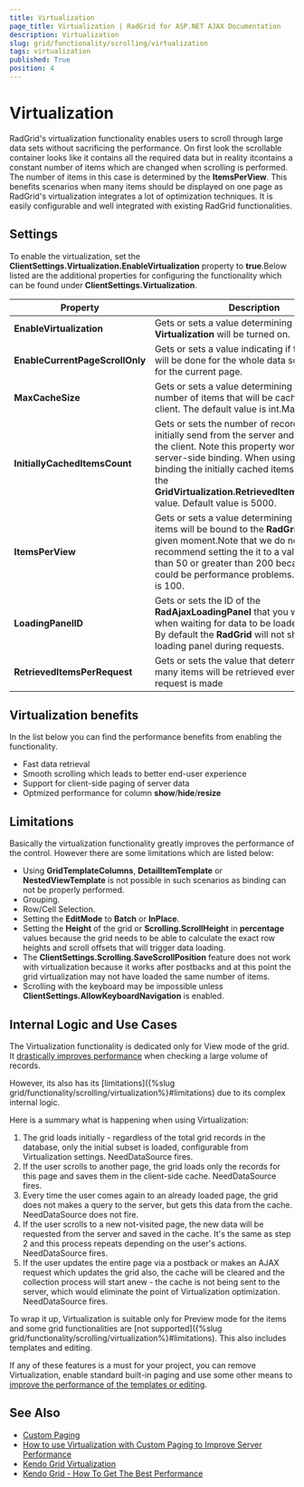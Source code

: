 ```yaml
---
title: Virtualization
page_title: Virtualization | RadGrid for ASP.NET AJAX Documentation
description: Virtualization
slug: grid/functionality/scrolling/virtualization
tags: virtualization
published: True
position: 4
---
```


# Virtualization



RadGrid's virtualization functionality enables users to scroll through large data sets without sacrificing the performance. On first look the scrollable container looks like it contains all the required data but in reality itcontains a constant number of items which are changed when scrolling is performed. The number of items in this case is determined by the **ItemsPerView**. This benefits scenarios when many items should be displayed on one page as RadGrid's virtualization integrates a lot of optimization techniques. It is easily configurable and well integrated with existing RadGrid functionalities.

## Settings

To enable the virtualization, set the **ClientSettings.Virtualization.EnableVirtualization** property to **true**.Below listed are the additional properties for configuring the functionality which can be found under **ClientSettings.Virtualization**.


|  **Property**  |  **Description**  |
| ------ | ------ |
| **EnableVirtualization** |Gets or sets a value determining if the **Virtualization** will be turned on.|
| **EnableCurrentPageScrollOnly** |Gets or sets a value indicating if the scrolling will be done for the whole data source or only for the current page.|
| **MaxCacheSize** |Gets or sets a value determining the maximum number of items that will be cached on the client. The default value is int.MaxValue.|
| **InitiallyCachedItemsCount** |Gets or sets the number of records that will be initially send from the server and cached on the client.	Note this property works only for server-side binding. When using client-side binding the initially cached items count equals the **GridVirtualization.RetrievedItemsPerRequest** value. Default value is 5000.|
| **ItemsPerView** |Gets or sets a value determining how many items will be bound to the **RadGrid** at any given moment.Note that we do not recommend setting the it to a value smaller than 50 or greater than 200 becausethere could be performance problems.Default value is 100.|
| **LoadingPanelID** |Gets or sets the ID of the **RadAjaxLoadingPanel** that you want to show when waiting for data to be loaded in the grid. By default the **RadGrid** will not show any loading panel during requests.|
| **RetrievedItemsPerRequest** |Gets or sets the value that determines how many items will be retrieved every time a request is made|

## Virtualization benefits

In the list below you can find the performance benefits from enabling the functionality.

* Fast data retrieval
* Smooth scrolling which leads to better end-user experience
* Support for client-side paging of server data
* Optmized performance for column **show**/**hide**/**resize**

## Limitations

Basically the virtualization functionality greatly improves the performance of the control. However there are some limitations which are listed below:

* Using **GridTemplateColumns**, **DetailItemTemplate** or **NestedViewTemplate** is not possible in such scenarios as binding can not be properly performed.
* Grouping.
* Row/Cell Selection.
* Setting the **EditMode** to **Batch** or **InPlace**.
* Setting the **Height** of the grid or **Scrolling.ScrollHeight** in **percentage** values because the grid needs to be able to calculate the exact row heights and scroll offsets that will trigger data loading.
* The **ClientSettings.Scrolling.SaveScrollPosition** feature does not work with virtualization because it works after postbacks and at this point the grid virtualization may not have loaded the same number of items.
* Scrolling with the keyboard may be impossible unless **ClientSettings.AllowKeyboardNavigation** is enabled.

## Internal Logic and Use Cases


The Virtualization functionality is dedicated only for View mode of the grid. It [drastically improves performance](https://www.telerik.com/blogs/how-to-load-1m-records-in-telerik-s-asp.net-grid-without-compromising-performance) when checking a large volume of records.

However, its also has its [limitations]({%slug grid/functionality/scrolling/virtualization%}#limitations) due to its complex internal logic. 

Here is a summary what is happening when using Virtualization:

1. The grid loads initially - regardless of the total grid records in the database, only the initial subset is loaded, configurable from Virtualization settings. NeedDataSource fires.
2. If the user scrolls to another page, the grid loads only the records for this page and saves them in the client-side cache. NeedDataSource fires.
3. Every time the user comes again to an already loaded page, the grid does not makes a query to the server, but gets this data from the cache. NeedDataSource does not fire.
4. If the user scrolls to a new not-visited page, the new data will be requested from the server and saved in the cache. It's the same as step 2 and this process repeats depending on the user's actions. NeedDataSource fires.
5. If the user updates the entire page via a postback or makes an AJAX request which updates the grid also, the cache will be cleared and the collection process will start anew - the cache is not being sent to the server, which would eliminate the point of Virtualization optimization. NeedDataSource fires.

To wrap it up, Virtualization is suitable only for Preview mode for the items and some grid functionalities are [not supported]({%slug grid/functionality/scrolling/virtualization%}#limitations). This also includes templates and editing. 

If any of these features is a must for your project, you can remove Virtualization, enable standard built-in paging and use some other means to [improve the performance of the templates or editing](https://www.telerik.com/forums/radgrid-virtualization-and-editing#UQoDBM-nWUOMcbukZuGmzA).


## See Also

* [Custom Paging](https://demos.telerik.com/aspnet-ajax/grid/examples/functionality/paging/custom-paging/defaultcs.aspx)
* [How to use Virtualization with Custom Paging to Improve Server Performance](https://www.telerik.com/support/kb/aspnet-ajax/grid/details/virtualization-and-custom-paging)
* [Kendo Grid Virtualization](https://demos.telerik.com/kendo-ui/grid/virtualization-remote-data)
* [Kendo Grid - How To Get The Best Performance](https://www.telerik.com/blogs/how-to-get-the-best-grid-performance)
